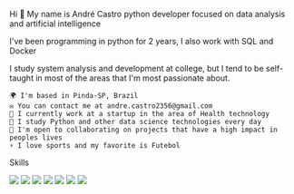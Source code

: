 Hi 👋 My name is André Castro
 python developer focused on data analysis and artificial intelligence

I've been programming in python for 2 years, I also work with SQL and Docker

I study system analysis and development at college, but I tend to be self-taught in most of the areas that I'm most passionate about.

    🌍 I'm based in Pinda-SP, Brazil
    ✉️ You can contact me at andre.castro2356@gmail.com
    🚀 I currently work at a startup in the area of ​​Health technology
    🧠 I study Python and other data science technologies every day
    🤝 I'm open to collaborating on projects that have a high impact in peoples lives
    ⚡ I love sports and my favorite is Futebol 

Skills
<p
 <a><img src="https://img.shields.io/badge/Python-FFD43B?style=for-the-badge&logo=python&logoColor=blue" /></a>
  <a><img src="https://img.shields.io/badge/Docker-2CA5E0?style=for-the-badge&logo=docker&logoColor=white" /></a>
    <a><img src="https://img.shields.io/badge/MySQL-005C84?style=for-the-badge&logo=mysql&logoColor=white" /></a>
     <a><img src="https://img.shields.io/badge/Xampp-F37623?style=for-the-badge&logo=xampp&logoColor=white" /></a>
      <a><img src="https://img.shields.io/badge/Pandas-2C2D72?style=for-the-badge&logo=pandas&logoColor=white" /></a>
      <a><img src="https://img.shields.io/badge/Numpy-777BB4?style=for-the-badge&logo=numpy&logoColor=white" /></a>
     <a><img src="https://img.shields.io/badge/Matplotlib-52B0E7?style=for-the-badge&logo=Sequelize&logoColor=white"/></a>
   
